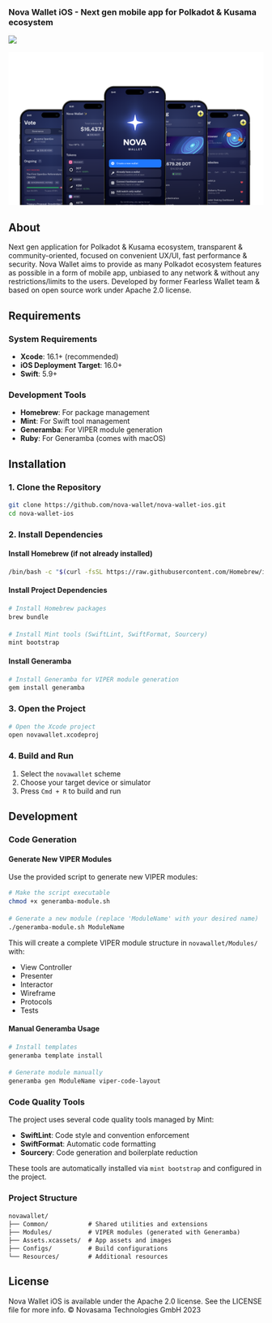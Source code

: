 ### Nova Wallet iOS - Next gen mobile app for Polkadot & Kusama ecosystem

[![](https://img.shields.io/twitter/follow/NovaWalletApp?label=Follow&style=social)](https://twitter.com/NovaWalletApp)

![logo](/docs/Nova_GitHub.png)

## About
Next gen application for Polkadot & Kusama ecosystem, transparent & community-oriented, focused on convenient UX/UI, fast performance & security.
Nova Wallet aims to provide as many Polkadot ecosystem features as possible in a form of mobile app, unbiased to any network & without any restrictions/limits to the users.
Developed by former Fearless Wallet team & based on open source work under Apache 2.0 license.

## Requirements

### System Requirements
- **Xcode**: 16.1+ (recommended)
- **iOS Deployment Target**: 16.0+
- **Swift**: 5.9+

### Development Tools
- **Homebrew**: For package management
- **Mint**: For Swift tool management
- **Generamba**: For VIPER module generation
- **Ruby**: For Generamba (comes with macOS)

## Installation

### 1. Clone the Repository
```bash
git clone https://github.com/nova-wallet/nova-wallet-ios.git
cd nova-wallet-ios
```

### 2. Install Dependencies

#### Install Homebrew (if not already installed)
```bash
/bin/bash -c "$(curl -fsSL https://raw.githubusercontent.com/Homebrew/install/HEAD/install.sh)"
```

#### Install Project Dependencies
```bash
# Install Homebrew packages
brew bundle

# Install Mint tools (SwiftLint, SwiftFormat, Sourcery)
mint bootstrap
```

#### Install Generamba
```bash
# Install Generamba for VIPER module generation
gem install generamba
```

### 3. Open the Project
```bash
# Open the Xcode project
open novawallet.xcodeproj
```

### 4. Build and Run
1. Select the `novawallet` scheme
2. Choose your target device or simulator
3. Press `Cmd + R` to build and run

## Development

### Code Generation

#### Generate New VIPER Modules
Use the provided script to generate new VIPER modules:

```bash
# Make the script executable
chmod +x generamba-module.sh

# Generate a new module (replace 'ModuleName' with your desired name)
./generamba-module.sh ModuleName
```

This will create a complete VIPER module structure in `novawallet/Modules/` with:
- View Controller
- Presenter
- Interactor
- Wireframe
- Protocols
- Tests

#### Manual Generamba Usage
```bash
# Install templates
generamba template install

# Generate module manually
generamba gen ModuleName viper-code-layout
```

### Code Quality Tools

The project uses several code quality tools managed by Mint:

- **SwiftLint**: Code style and convention enforcement
- **SwiftFormat**: Automatic code formatting
- **Sourcery**: Code generation and boilerplate reduction

These tools are automatically installed via `mint bootstrap` and configured in the project.

### Project Structure

```
novawallet/
├── Common/           # Shared utilities and extensions
├── Modules/          # VIPER modules (generated with Generamba)
├── Assets.xcassets/  # App assets and images
├── Configs/          # Build configurations
└── Resources/        # Additional resources
```

## License
Nova Wallet iOS is available under the Apache 2.0 license. See the LICENSE file for more info.
© Novasama Technologies GmbH 2023